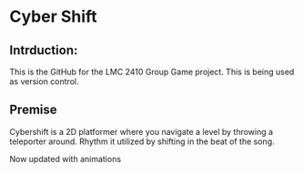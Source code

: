 # Cyber Shift
## Intrduction:
This is the GitHub for the LMC 2410 Group Game project. This is being used as version control.

## Premise
Cybershift is a 2D platformer where you navigate a level by throwing a teleporter around.
Rhythm it utilized by shifting in the beat of the song.

Now updated with animations 
